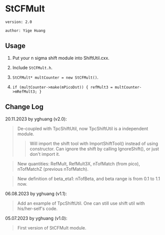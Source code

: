 # StCFMult

`version: 2.0`

`author: Yige Huang`

## Usage

1. Put your n sigma shift module into ShiftUtil.cxx.

2. Include `StCFMult.h`.

3. `StCFMult* multCounter = new StCFMult()`.

4. `if (multCounter->make(mPicoDst)) { refMult3 = multCounter->mRefMult3; }`

## Change Log

20.11.2023 by yghuang (v2.0):

> De-coupled with TpcShiftUtil, now TpcShiftUtil is a independent module.
>> Will import the shift tool with ImportShiftTool() instead of using constructor.
>> Can ignore the shift by calling IgnoreShift(), or just don't import it.

> New quantities: RefMult, RefMult3X, nTofMatch (from pico), nTofMatchZ (previous nTofMatch).

> New definition of beta_eta1: nTofBeta, and beta range is from 0.1 to 1.1 now.

06.08.2023 by yghuang (v1.1):

> Add an example of TpcShiftUtil. One can still use shift util with his/her-self's code.

05.07.2023 by yghuang (v1.0):

> First version of StCFMult module.
